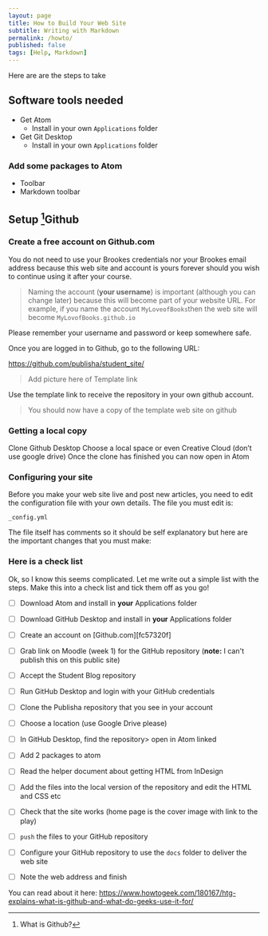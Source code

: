 ```yaml
---
layout: page
title: How to Build Your Web Site
subtitle: Writing with Markdown
permalink: /howto/
published: false
tags: [Help, Markdown]
---
```


Here are are the steps to take 

## Software tools needed

* Get Atom
	* Install in your own `Applications` folder
* Get Git Desktop
	* Install in your own `Applications` folder

### Add some packages to Atom

* Toolbar
* Markdown toolbar

## Setup [^1]Github

### Create a free account on Github.com
You do not need to use your Brookes credentials nor your Brookes email address because this web site and account is yours forever should you wish to continue using it after your course.

>Naming the account (**your username**) is important (although you can change later) because this will become part of your website URL. For example, if you name the account `MyLoveofBooks`then the web site will become `MyLovofBooks.github.io`

Please remember your username and password or keep somewhere safe.

Once you are logged in to Github, go to the following URL:

https://github.com/publisha/student_site/

> Add picture here of Template link

Use the template link to receive the repository in your own github account.

> You should now have a copy of the template web site on github

### Getting a local copy

Clone
Github Desktop
Choose a local space or even Creative Cloud (don’t use google drive)
Once the clone has finished you can now open in Atom

### Configuring your site

Before you make your web site live and post new articles, you need to edit the configuration file with your own details. The file you must edit is:

`_config.yml`

The file itself has comments so it should be self explanatory but here are the important changes that you must make:




### Here is a check list

Ok, so I know this seems complicated. Let me write out a simple list with the steps. Make this into a check list and tick them off as you go!

  - [ ] Download Atom and install in **your** Applications folder
  - [ ] Download GitHub Desktop and install in **your** Applications folder
  - [ ] Create an account on [Github.com][fc57320f]
  - [ ] Grab link on Moodle (week 1) for the GitHub repository (**note:** I can't publish this on this public site)
  - [ ] Accept the Student Blog repository
  - [ ] Run GitHub Desktop and login with your GitHub credentials
  - [ ] Clone the Publisha repository that you see in your account
  - [ ] Choose a location (use Google Drive please)
  - [ ] In GitHub Desktop, find the repository> open in Atom linked
  - [ ] Add 2 packages to atom
  - [ ] Read the helper document about getting HTML from InDesign
  - [ ] Add the files into the local version of the repository and edit the HTML and CSS etc
  - [ ] Check that the site works (home page is the cover image with link to the play)
  - [ ] `push` the files to your GitHub repository
  - [ ] Configure your GitHub repository to use the `docs` folder to deliver the web site
  - [ ] Note the web address and finish


[^1]: What is Github?

You can read about it here: https://www.howtogeek.com/180167/htg-explains-what-is-github-and-what-do-geeks-use-it-for/
